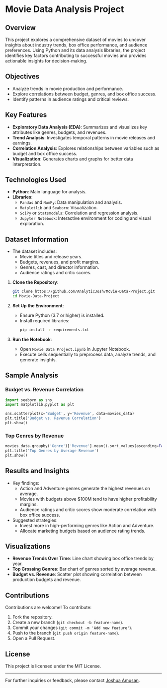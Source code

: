 # Movie Data Analysis Project

## **Overview**

This project explores a comprehensive dataset of movies to uncover insights about industry trends, box office performance, and audience preferences. Using Python and its data analysis libraries, the project identifies key factors contributing to successful movies and provides actionable insights for decision-making.

## **Objectives**

- Analyze trends in movie production and performance.
- Explore correlations between budget, genres, and box office success.
- Identify patterns in audience ratings and critical reviews.

## **Key Features**

- **Exploratory Data Analysis (EDA)**: Summarizes and visualizes key attributes like genres, budgets, and revenues.
- **Trend Analysis**: Investigates temporal patterns in movie releases and earnings.
- **Correlation Analysis**: Explores relationships between variables such as budget and box office success.
- **Visualization**: Generates charts and graphs for better data interpretation.

## **Technologies Used**

- **Python**: Main language for analysis.
- **Libraries**:
  - `Pandas` and `NumPy`: Data manipulation and analysis.
  - `Matplotlib` and `Seaborn`: Visualization.
  - `SciPy` or `Statsmodels`: Correlation and regression analysis.
  - `Jupyter Notebook`: Interactive environment for coding and visual exploration.

## **Dataset Information**

- The dataset includes:
  - Movie titles and release years.
  - Budgets, revenues, and profit margins.
  - Genres, cast, and director information.
  - Audience ratings and critic scores.

1. **Clone the Repository**:

   ```bash
   git clone https://github.com/AnalyticJosh/Movie-Data-Project.git
   cd Movie-Data-Project
   ```

2. **Set Up the Environment**:

   - Ensure Python (3.7 or higher) is installed.
   - Install required libraries:
     ```bash
     pip install -r requirements.txt
     ```

3. **Run the Notebook**:

   - Open `Movie Data Project.ipynb` in Jupyter Notebook.
   - Execute cells sequentially to preprocess data, analyze trends, and generate insights.

## **Sample Analysis**

### Budget vs. Revenue Correlation

```python
import seaborn as sns
import matplotlib.pyplot as plt

sns.scatterplot(x='Budget', y='Revenue', data=movies_data)
plt.title('Budget vs. Revenue Correlation')
plt.show()
```

### Top Genres by Revenue

```python
movies_data.groupby('Genre')['Revenue'].mean().sort_values(ascending=False).plot(kind='bar')
plt.title('Top Genres by Average Revenue')
plt.show()
```

## **Results and Insights**

- Key findings:
  - Action and Adventure genres generate the highest revenues on average.
  - Movies with budgets above \$100M tend to have higher profitability margins.
  - Audience ratings and critic scores show moderate correlation with box office success.
- Suggested strategies:
  - Invest more in high-performing genres like Action and Adventure.
  - Allocate marketing budgets based on audience rating trends.

## **Visualizations**

- **Revenue Trends Over Time**: Line chart showing box office trends by year.
- **Top Grossing Genres**: Bar chart of genres sorted by average revenue.
- **Budget vs. Revenue**: Scatter plot showing correlation between production budgets and revenue.

## **Contributions**

Contributions are welcome! To contribute:

1. Fork the repository.
2. Create a new branch (`git checkout -b feature-name`).
3. Commit your changes (`git commit -m 'Add new feature'`).
4. Push to the branch (`git push origin feature-name`).
5. Open a Pull Request.

## **License**

This project is licensed under the MIT License.

---

For further inquiries or feedback, please contact [Joshua Amusan](mailto\:joshuaanalyst2@gmail.com).

